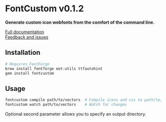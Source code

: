 FontCustom v0.1.2
==========

**Generate custom icon webfonts from the comfort of the command line.**

[Full documentation](http://fontcustom.github.com/fontcustom/)<br/>
[Feedback and issues](https://github.com/FontCustom/fontcustom/issues)


Installation
------------

```sh
# Requires FontForge
brew install fontforge eot-utils ttfautohint
gem install fontcustom
```


Usage
-----

```sh
fontcustom compile path/to/vectors  # Compile icons and css to path/to/fontcustom/*
fontcustom watch path/to/vectors    # Watch for changes
```

Optional second parameter allows you to specify an output directory.
